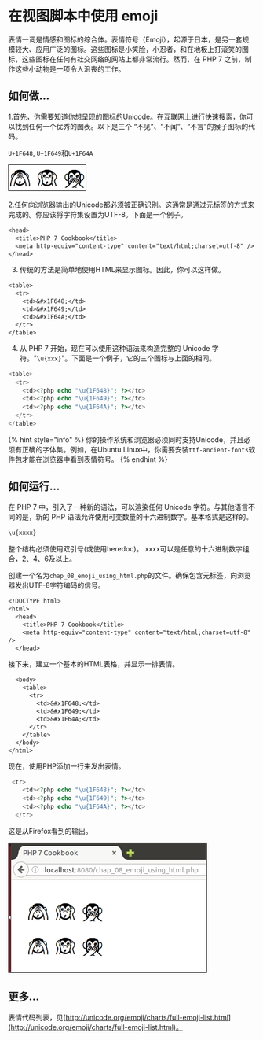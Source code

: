 # 在视图脚本中使用 emoji

表情一词是情感和图标的综合体。表情符号（Emoji），起源于日本，是另一套规模较大、应用广泛的图标。这些图标是小笑脸，小忍者，和在地板上打滚笑的图标，这些图标在任何有社交网络的网站上都非常流行。然而，在 PHP 7 之前，制作这些小动物是一项令人沮丧的工作。

## 如何做...

1.首先，你需要知道你想呈现的图标的Unicode。在互联网上进行快速搜索，你可以找到任何一个优秀的图表。以下是三个 “不见”、“不闻”、“不言”的猴子图标的代码。

 `U+1F648`, `U+1F649`和`U+1F64A`

![](../../.gitbook/assets/image%20%2894%29.png)

2.任何向浏览器输出的Unicode都必须被正确识别。这通常是通过元标签的方式来完成的。你应该将字符集设置为UTF-8。下面是一个例子。

```markup
<head>
  <title>PHP 7 Cookbook</title>
  <meta http-equiv="content-type" content="text/html;charset=utf-8" />
</head>
```

3. 传统的方法是简单地使用HTML来显示图标。因此，你可以这样做。

```markup
<table>
  <tr>
    <td>&#x1F648;</td>
    <td>&#x1F649;</td>
    <td>&#x1F64A;</td>
  </tr>
</table>
```

4. 从 PHP 7 开始，现在可以使用这种语法来构造完整的 Unicode 字符。"`\u{xxx}`"。下面是一个例子，它的三个图标与上面的相同。

```php
<table>
  <tr>
    <td><?php echo "\u{1F648}"; ?></td>
    <td><?php echo "\u{1F649}"; ?></td>
    <td><?php echo "\u{1F64A}"; ?></td>
  </tr>
</table>
```

{% hint style="info" %}
你的操作系统和浏览器必须同时支持Unicode，并且必须有正确的字体集。例如，在Ubuntu Linux中，你需要安装`ttf-ancient-fonts`软件包才能在浏览器中看到表情符号。
{% endhint %}

## 如何运行...

在 PHP 7 中，引入了一种新的语法，可以渲染任何 Unicode 字符。与其他语言不同的是，新的 PHP 语法允许使用可变数量的十六进制数字。基本格式是这样的。

```php
\u{xxxx}
```

整个结构必须使用双引号\(或使用heredoc\)。 xxxx可以是任意的十六进制数字组合，2、4、6及以上。

创建一个名为`chap_08_emoji_using_html.php`的文件。确保包含元标签，向浏览器发出UTF-8字符编码的信号。

```markup
<!DOCTYPE html>
<html>
  <head>
    <title>PHP 7 Cookbook</title>
    <meta http-equiv="content-type" content="text/html;charset=utf-8" />
  </head>
```

接下来，建立一个基本的HTML表格，并显示一排表情。

```markup
  <body>
    <table>
      <tr>
        <td>&#x1F648;</td>
        <td>&#x1F649;</td>
        <td>&#x1F64A;</td>
      </tr>
    </table>
  </body>
</html>
```

现在，使用PHP添加一行来发出表情。

```php
 <tr>
    <td><?php echo "\u{1F648}"; ?></td>
    <td><?php echo "\u{1F649}"; ?></td>
    <td><?php echo "\u{1F64A}"; ?></td>
  </tr>
```

这是从Firefox看到的输出。

![](../../.gitbook/assets/image%20%28108%29.png)

## 更多...

表情代码列表，见[http://unicode.org/emoji/charts/full-emoji-list.html](http://unicode.org/emoji/charts/full-emoji-list.html)。

